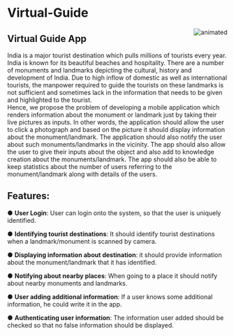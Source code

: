# Virtual-Guide
<img src="./previewM.gif" alt="animated" align="right" />

## Virtual Guide App

India is a major tourist destination which pulls millions of tourists every year. India is known
for its beautiful beaches and hospitality. There are a number of monuments and landmarks
depicting the cultural, history and development of India. Due to high inflow of domestic as
well as international tourists, the manpower required to guide the tourists on these landmarks
is not sufficient and sometimes lack in the information that needs to be given and highlighted
to the tourist.<br>
Hence, we propose the problem of developing a mobile application which renders
information about the monument or landmark just by taking their live pictures as inputs. In
other words, the application should allow the user to click a photograph and based on the
picture it should display information about the monument/landmark. The application should
also notify the user about such monuments/landmarks in the vicinity. The app should also
allow the user to give their inputs about the object and also add to knowledge creation about
the monuments/landmark. The app should also be able to keep statistics about the number of
users referring to the monument/landmark along with details of the users.

## Features:

● <b>User Login</b>: User can login onto the system, so that the user is uniquely identified.

● <b>Identifying tourist destinations</b>: It should identify tourist destinations when a
landmark/monument is scanned by camera.

● <b>Displaying information about destination</b>: it should provide information about the
monument/landmark that it has identified.

● <b>Notifying about nearby places</b>: When going to a place it should notify about nearby
monuments and landmarks.

● <b>User adding additional information</b>: If a user knows some additional information,
he could write it in the app.

● <b>Authenticating user information</b>: The information user added should be checked so
that no false information should be displayed.

